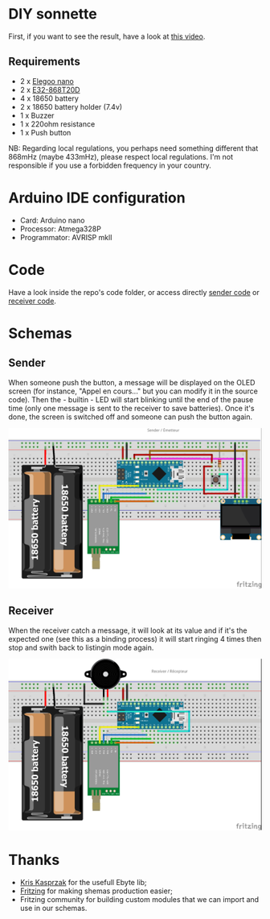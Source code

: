 # DIY sonnette

First, if you want to see the result, have a look at [this video](https://youtu.be/OrXuBeXwijw).

## Requirements

- 2 x [Elegoo nano](https://www.elegoo.com/products/elegoo-nano-v3-0)
- 2 x [E32-868T20D](https://www.ebyte.com/en/product-view-news.aspx?id=132)
- 4 x 18650 battery
- 2 x 18650 battery holder (7.4v)
- 1 x Buzzer
- 1 x 220ohm resistance
- 1 x Push button

NB: Regarding local regulations, you perhaps need something different that 868mHz (maybe 433mHz), please respect local regulations. I'm not responsible if you use a forbidden frequency in your country.

# Arduino IDE configuration

- Card: Arduino nano
- Processor: Atmega328P
- Programmator: AVRISP mkll

# Code

Have a look inside the repo's code folder, or access directly [sender code](code/sender.ino) or [receiver code](code/receiver.ino).

# Schemas

## Sender

When someone push the button, a message will be displayed on the OLED screen (for instance, "Appel en cours..." but you can modify it in the source code). Then the - builtin - LED will start blinking until the end of the pause time (only one message is sent to the receiver to save batteries). Once it's done, the screen is switched off and someone can push the button again.

![Sender](medias/sender.jpg?raw=true "Sender")

## Receiver

When the receiver catch a message, it will look at its value and if it's the expected one (see this as a binding process) it will start ringing 4 times then stop and swith back to listingin mode again.

![Receiver](medias/receiver.jpg?raw=true "Receiver")

# Thanks

- [Kris Kasprzak](https://github.com/KrisKasprzak/EBYTE) for the usefull Ebyte lib;
- [Fritzing](https://fritzing.org/) for making shemas production easier;
- Fritzing community for building custom modules that we can import and use in our schemas. 